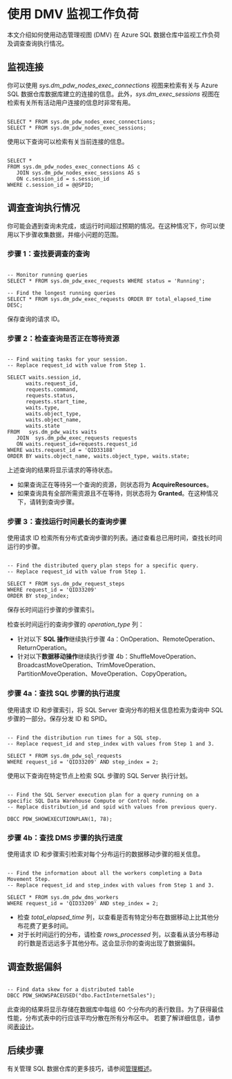 <properties
   pageTitle="使用 DMV 监视工作负荷 | Windows Azure"
   description="了解如何使用 DMV 监视工作负荷。"
   services="sql-data-warehouse"
   documentationCenter="NA"
   authors="sahaj08"
   manager="barbkess"
   editor=""/>

<tags
   ms.service="sql-data-warehouse"
   ms.date="12/15/2015"
   wacn.date="01/29/2016"/>

# 使用 DMV 监视工作负荷

本文介绍如何使用动态管理视图 (DMV) 在 Azure SQL 数据仓库中监视工作负荷及调查查询执行情况。



## 监视连接

你可以使用 *sys.dm\_pdw\_nodes\_exec\_connections* 视图来检索有关与 Azure SQL 数据仓库数据库建立的连接的信息。此外，*sys.dm\_exec\_sessions* 视图在检索有关所有活动用户连接的信息时非常有用。

```

SELECT * FROM sys.dm_pdw_nodes_exec_connections;
SELECT * FROM sys.dm_pdw_nodes_exec_sessions;

```


使用以下查询可以检索有关当前连接的信息。

```

SELECT * 
FROM sys.dm_pdw_nodes_exec_connections AS c 
   JOIN sys.dm_pdw_nodes_exec_sessions AS s 
   ON c.session_id = s.session_id 
WHERE c.session_id = @@SPID;

```





## 调查查询执行情况
你可能会遇到查询未完成，或运行时间超过预期的情况。在这种情况下，你可以使用以下步骤收集数据，并缩小问题的范围。



### 步骤 1：查找要调查的查询

```

-- Monitor running queries
SELECT * FROM sys.dm_pdw_exec_requests WHERE status = 'Running';

-- Find the longest running queries
SELECT * FROM sys.dm_pdw_exec_requests ORDER BY total_elapsed_time DESC;

```

保存查询的请求 ID。


  
### 步骤 2：检查查询是否正在等待资源

```

-- Find waiting tasks for your session.
-- Replace request_id with value from Step 1.

SELECT waits.session_id,
      waits.request_id,  
      requests.command,
      requests.status, 
      requests.start_time,  
      waits.type,  
      waits.object_type, 
      waits.object_name,  
      waits.state  
FROM   sys.dm_pdw_waits waits 
   JOIN  sys.dm_pdw_exec_requests requests
   ON waits.request_id=requests.request_id 
WHERE waits.request_id = 'QID33188'
ORDER BY waits.object_name, waits.object_type, waits.state;

```


上述查询的结果将显示请求的等待状态。

- 如果查询正在等待另一个查询的资源，则状态将为 **AcquireResources**。
- 如果查询具有全部所需资源且不在等待，则状态将为 **Granted**。在这种情况下，请转到查询步骤。




### 步骤 3：查找运行时间最长的查询步骤

使用请求 ID 检索所有分布式查询步骤的列表。通过查看总已用时间，查找长时间运行的步骤。

```

-- Find the distributed query plan steps for a specific query.
-- Replace request_id with value from Step 1.
 
SELECT * FROM sys.dm_pdw_request_steps
WHERE request_id = 'QID33209'
ORDER BY step_index;

```

保存长时间运行步骤的步骤索引。

检查长时间运行的查询步骤的 *operation\_type* 列：

- 针对以下 **SQL 操作**继续执行步骤 4a：OnOperation、RemoteOperation、ReturnOperation。
- 针对以下**数据移动操作**继续执行步骤 4b：ShuffleMoveOperation、BroadcastMoveOperation、TrimMoveOperation、PartitionMoveOperation、MoveOperation、CopyOperation。




### 步骤 4a：查找 SQL 步骤的执行进度

使用请求 ID 和步骤索引，将 SQL Server 查询分布的相关信息检索为查询中 SQL 步骤的一部分。保存分发 ID 和 SPID。

```

-- Find the distribution run times for a SQL step.
-- Replace request_id and step_index with values from Step 1 and 3.

SELECT * FROM sys.dm_pdw_sql_requests
WHERE request_id = 'QID33209' AND step_index = 2;

```


使用以下查询在特定节点上检索 SQL 步骤的 SQL Server 执行计划。

```

-- Find the SQL Server execution plan for a query running on a specific SQL Data Warehouse Compute or Control node. 
-- Replace distribution_id and spid with values from previous query.

DBCC PDW_SHOWEXECUTIONPLAN(1, 78);

```



### 步骤 4b：查找 DMS 步骤的执行进度

使用请求 ID 和步骤索引检索对每个分布运行的数据移动步骤的相关信息。

```

-- Find the information about all the workers completing a Data Movement Step.
-- Replace request_id and step_index with values from Step 1 and 3.
 
SELECT * FROM sys.dm_pdw_dms_workers
WHERE request_id = 'QID33209' AND step_index = 2;

```

- 检查 *total\_elapsed\_time* 列，以查看是否有特定分布在数据移动上比其他分布花费了更多时间。 
- 对于长时间运行的分布，请检查 *rows\_processed* 列，以查看从该分布移动的行数是否远远多于其他分布。这会显示你的查询出现了数据偏斜。





## 调查数据偏斜

```

-- Find data skew for a distributed table
DBCC PDW_SHOWSPACEUSED("dbo.FactInternetSales");

```


此查询的结果将显示存储在数据库中每组 60 个分布内的表行数目。为了获得最佳性能，分布式表中的行应该平均分散在所有分布区中。
若要了解详细信息，请参阅[表设计][]。



## 后续步骤
有关管理 SQL 数据仓库的更多技巧，请参阅[管理概述][]。

<!--Image references-->

<!--Article references-->
[管理概述]: /documentation/articles/sql-data-warehouse-overview-manage
[表设计]: /documentation/articles/sql-data-warehouse-develop-table-design

<!--MSDN references-->

<!---HONumber=Mooncake_0118_2016-->